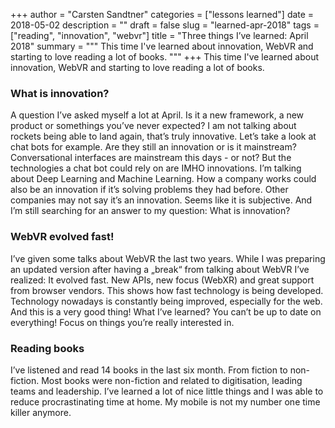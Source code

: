 +++
author = "Carsten Sandtner"
categories = ["lessons learned"]
date = 2018-05-02
description = ""
draft = false
slug = "learned-apr-2018"
tags = ["reading", "innovation", "webvr"]
title = "Three things I’ve learned: April 2018"
summary = """
This time I've learned about innovation, WebVR and starting to love reading a lot of books.
"""
+++
This time I've learned about innovation, WebVR and starting to love reading a lot of books.

### What is innovation?
A question I’ve asked myself a lot at April. Is it a new framework, a new product or somethings you’ve never expected? I am not talking about rockets being able to land again, that’s truly innovative. 
Let’s take a look at chat bots for example. Are they still an innovation or is it mainstream? Conversational interfaces are mainstream this days - or not? But the technologies a chat bot could rely on are IMHO innovations. I’m talking about Deep Learning and Machine Learning. 
How a company works could also be an innovation if it’s solving problems they had before. Other companies may not say it’s an innovation. Seems like it is subjective. And I’m still searching for an answer to my question: What is innovation? 

### WebVR evolved fast!
I’ve given some talks about WebVR the last two years. While I was preparing an updated version after having a „break“ from talking about WebVR I’ve realized: It evolved fast. New APIs, new focus (WebXR) and great support from browser vendors. This shows how fast technology is being developed. Technology nowadays is constantly being improved, especially for the web. And this is a very good thing! What I’ve learned? You can’t be up to date on everything! Focus on things you’re really interested in.

### Reading books
I’ve listened and read 14 books in the last six month. From fiction to non-fiction. Most books were non-fiction and related to digitisation, leading teams and leadership. I’ve learned a lot of nice little things and I was able to reduce procrastinating time at home. My mobile is not my number one time killer anymore.
